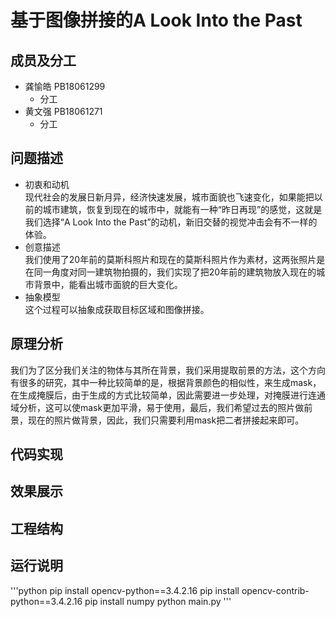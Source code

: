 基于图像拼接的A Look Into the Past
===
成员及分工
---
 * 龚愉皓 PB18061299
   * 分工
 * 黄文强 PB18061271
   * 分工

问题描述
--
* 初衷和动机<br>
  现代社会的发展日新月异，经济快速发展，城市面貌也飞速变化，如果能把以前的城市建筑，恢复到现在的城市中，就能有一种“昨日再现”的感觉，这就是我们选择“A Look Into the Past”的动机，新旧交替的视觉冲击会有不一样的体验。
* 创意描述<br>
  我们使用了20年前的莫斯科照片和现在的莫斯科照片作为素材，这两张照片是在同一角度对同一建筑物拍摄的，我们实现了把20年前的建筑物放入现在的城市背景中，能看出城市面貌的巨大变化。
* 抽象模型<br>
  这个过程可以抽象成获取目标区域和图像拼接。

原理分析
--
我们为了区分我们关注的物体与其所在背景，我们采用提取前景的方法，这个方向有很多的研究，其中一种比较简单的是，根据背景颜色的相似性，来生成mask，在生成掩膜后，由于生成的方式比较简单，因此需要进一步处理，对掩膜进行连通域分析，这可以使mask更加平滑，易于使用，最后，我们希望过去的照片做前景，现在的照片做背景，因此，我们只需要利用mask把二者拼接起来即可。

代码实现
--

效果展示
--

工程结构
--

运行说明
--
'''python
pip install opencv-python==3.4.2.16
pip install opencv-contrib-python==3.4.2.16
pip install numpy
python main.py
'''
